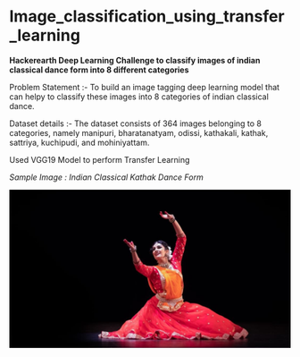 # Image_classification_using_transfer_learning
<strong>Hackerearth Deep Learning Challenge to classify images of indian classical dance form into 8 different categories</strong>

Problem Statement :- To build an image tagging deep learning model that can helpy to classify these images into 8 categories of indian classical dance.

Dataset details :- The dataset consists of 364 images belonging to 8 categories, namely manipuri, bharatanatyam, odissi, kathakali, kathak, sattriya, kuchipudi, and mohiniyattam.

Used VGG19 Model to perform Transfer Learning

<i>Sample Image : Indian Classical Kathak Dance Form</i>

<img src="1.jpg" alt="Classical Kathak Dance">

